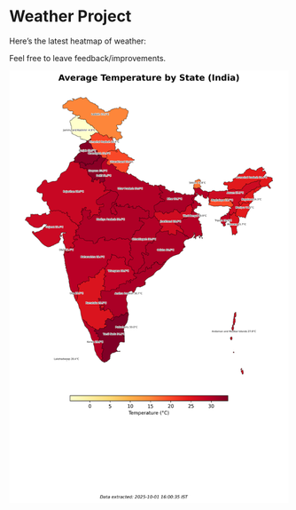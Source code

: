 # Weather Project

Here’s the latest heatmap of weather:

Feel free to leave feedback/improvements.

![India Heatmap](docs/assets/india_heatmap.png?v=DD02CD)
